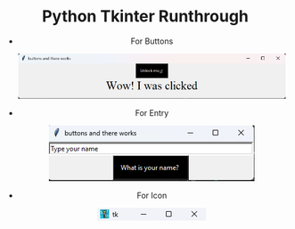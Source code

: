 <!--# Interesting-Python

Trying to do some things with Tkinter and random library of Python

**Buttons Interface**

![buttons interface](./images/button.png)

**Entry/input**

![Entry/ input](./images/Entry.png)-->

<div align="center">
   <h1>Python Tkinter Runthrough</h1>
   <ul>
     <li><p>For Buttons</p><img src = "./images/button.png"></li>
     <li><p>For Entry</p><img src = "./images/Entry.png"></li>
     <li><p>For Icon</p><img src = "./images/icon.png"></li>
   </ul>
   
</div>
